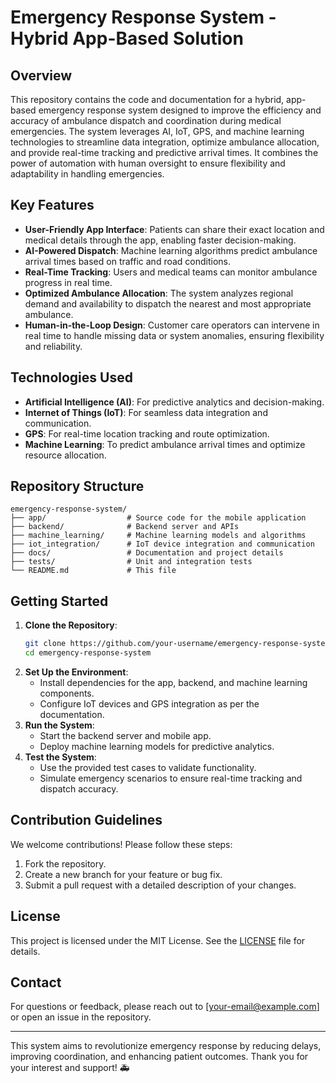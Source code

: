 # Emergency Response System - Hybrid App-Based Solution

## Overview
This repository contains the code and documentation for a hybrid, app-based emergency response system designed to improve the efficiency and accuracy of ambulance dispatch and coordination during medical emergencies. The system leverages AI, IoT, GPS, and machine learning technologies to streamline data integration, optimize ambulance allocation, and provide real-time tracking and predictive arrival times. It combines the power of automation with human oversight to ensure flexibility and adaptability in handling emergencies.

## Key Features
- **User-Friendly App Interface**: Patients can share their exact location and medical details through the app, enabling faster decision-making.
- **AI-Powered Dispatch**: Machine learning algorithms predict ambulance arrival times based on traffic and road conditions.
- **Real-Time Tracking**: Users and medical teams can monitor ambulance progress in real time.
- **Optimized Ambulance Allocation**: The system analyzes regional demand and availability to dispatch the nearest and most appropriate ambulance.
- **Human-in-the-Loop Design**: Customer care operators can intervene in real time to handle missing data or system anomalies, ensuring flexibility and reliability.

## Technologies Used
- **Artificial Intelligence (AI)**: For predictive analytics and decision-making.
- **Internet of Things (IoT)**: For seamless data integration and communication.
- **GPS**: For real-time location tracking and route optimization.
- **Machine Learning**: To predict ambulance arrival times and optimize resource allocation.

## Repository Structure
```
emergency-response-system/
├── app/                  # Source code for the mobile application
├── backend/              # Backend server and APIs
├── machine_learning/     # Machine learning models and algorithms
├── iot_integration/      # IoT device integration and communication
├── docs/                 # Documentation and project details
├── tests/                # Unit and integration tests
└── README.md             # This file
```

## Getting Started
1. **Clone the Repository**:
   ```bash
   git clone https://github.com/your-username/emergency-response-system.git
   cd emergency-response-system
   ```
2. **Set Up the Environment**:
   - Install dependencies for the app, backend, and machine learning components.
   - Configure IoT devices and GPS integration as per the documentation.
3. **Run the System**:
   - Start the backend server and mobile app.
   - Deploy machine learning models for predictive analytics.
4. **Test the System**:
   - Use the provided test cases to validate functionality.
   - Simulate emergency scenarios to ensure real-time tracking and dispatch accuracy.

## Contribution Guidelines
We welcome contributions! Please follow these steps:
1. Fork the repository.
2. Create a new branch for your feature or bug fix.
3. Submit a pull request with a detailed description of your changes.

## License
This project is licensed under the MIT License. See the [LICENSE](LICENSE) file for details.

## Contact
For questions or feedback, please reach out to [your-email@example.com] or open an issue in the repository.

---

This system aims to revolutionize emergency response by reducing delays, improving coordination, and enhancing patient outcomes. Thank you for your interest and support! 🚑